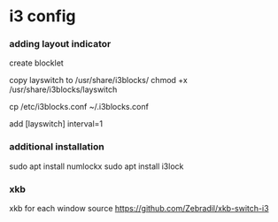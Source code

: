 # i3 config

### adding layout indicator
create blocklet

copy layswitch to /usr/share/i3blocks/
chmod +x /usr/share/i3blocks/layswitch

cp /etc/i3blocks.conf ~/.i3blocks.conf

add
[layswitch]
interval=1

### additional installation

sudo apt install numlockx
sudo apt install i3lock


### xkb
xkb for each window source https://github.com/Zebradil/xkb-switch-i3

